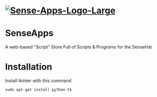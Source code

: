 # <a href='https://postimg.cc/Z0Yz89xm' target='_blank'><img src='https://i.postimg.cc/Z0Yz89xm/Sense-Apps-Logo-Large.png' border='0' alt='Sense-Apps-Logo-Large'/></a>

# SenseApps
A web-based "Script" Store Full of Scripts &amp; Programs for the SenseHat

# Installation

Install tkinter with this command

```
sudo apt-get install python-tk
```
